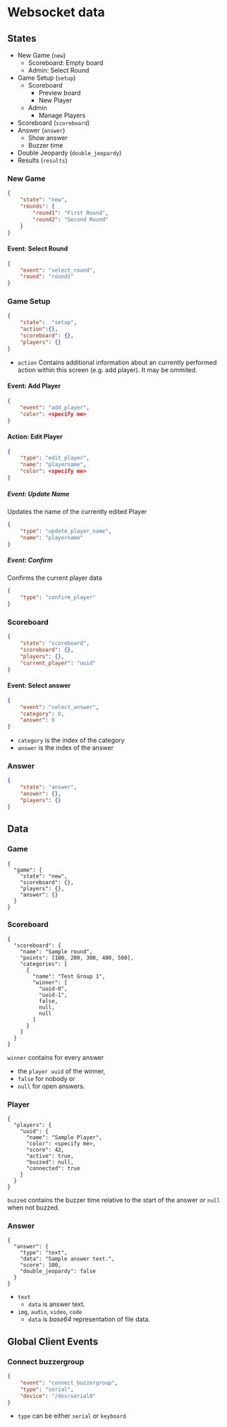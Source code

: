 # Websocket data

## States
* New Game (`new`)
  * Scoreboard: Empty board
  * Admin: Select Round
* Game Setup (`setup`)
  * Scoreboard
    * Preview board
    * New Player
  * Admin
    * Manage Players
* Scoreboard (`scoreboard`)
* Answer (`answer`)
  * Show answer
  * Buzzer time
* Double Jeopardy (`double_jeopardy`)
* Results (`results`)

### New Game
```json
{
	"state": "new",
	"rounds": {
	    "round1": "First Round",
	    "round2": "Second Round"
    }
}
```

#### Event: Select Round
```json
{
	"event": "select_round",
	"round": "round1"
}
```

### Game Setup
```json
{
	"state":  "setup",
	"action":{},
	"scoreboard": {},
	"players": {}
}
```
* `action` Contains additional information about an currently performed action within this screen (e.g. add player). It may be ommited.

#### Event: Add Player
```json
{
	"event": "add_player",
	"color": <specify me>
}
```

#### Action: Edit Player
```json
{
	"type": "edit_player",
	"name": "playername",
	"color": <specify me>
}
```

##### Event: Update Name
Updates the name of the currently edited Player
```json
{
	"type": "update_player_name",
	"name": "playername"
}
```

##### Event: Confirm
Confirms the current player data
```json
{
	"type": "confirm_player"
}
```

### Scoreboard
```json
{
	"state": "scoreboard",
	"scoreboard": {},
	"players": {},
	"current_player": "uuid"
}
```

#### Event: Select answer
```json
{
	"event": "select_answer",
	"category": 0,
	"answer": 0
}
```
* `category` is the index of the category
* `answer` is the index of the answer

### Answer
```json
{
	"state": "answer",
	"answer": {},
	"players": {}
}
```

## Data
### Game
```
{
  "game": {
    "state": "new",
    "scoreboard": {},
    "players": {},
    "answer": {}
  }
}
```

### Scoreboard
```
{
  "scoreboard": {
    "name": "Sample round",
    "points": [100, 200, 300, 400, 500],
    "categories": [
      {
        "name": "Test Group 1",
        "winner": [
          "uuid-0",
          "uuid-1",
          false,
          null,
          null
        ]
      }
    ]
  }
}
```

`winner` contains for every answer
* the `player uuid` of the winner,
* `false` for nobody or
* `null` for open answers.

### Player
```
{
  "players": {
    "uuid": {
      "name": "Sample Player",
      "color": <specify me>,
      "score": 42,
      "active": true,
      "buzzed": null,
      "connected": true
    }
  }
}
```
`buzzed` contains the buzzer time relative to the start of the answer or
`null` when not buzzed.

### Answer
```
{
  "answer": {
    "type": "text",
    "data": "Sample answer text.",
    "score": 100,
    "double_jeopardy": false
  }
}
```

* `text`
  * `data` is answer text.
* `img`, `audio`, `video`, `code`
    * `data` is *base64* representation of file data.

## Global Client Events
### Connect buzzergroup
```json
{
	"event": "connect_buzzergroup",
	"type": "serial",
	"device": "/dev/serial0"
}
```
* `type` can be either `serial` or `keyboard`